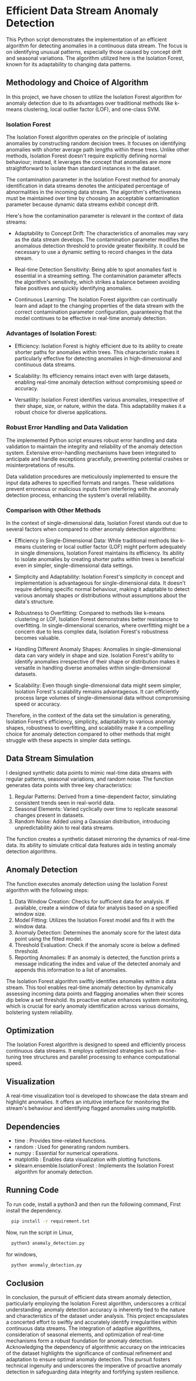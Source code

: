 
# Efficient Data Stream Anomaly Detection


This Python script demonstrates the implementation of an efficient algorithm for detecting anomalies in a continuous data stream. The focus is on identifying unusual patterns, especially those caused by concept drift and seasonal variations. The algorithm utilized here is the Isolation Forest, known for its adaptability to changing data patterns.

## Methodology and Choice of Algorithm

In this project, we have chosen to utilize the Isolation Forest algorithm for anomaly detection due to its advantages over traditional methods like k-means clustering, local outlier factor (LOF), and one-class SVM.

### Isolation Forest

The Isolation Forest algorithm operates on the principle of isolating anomalies by constructing random decision trees. It focuses on identifying anomalies with shorter average path lengths within these trees. Unlike other methods, Isolation Forest doesn't require explicitly defining normal behaviour; instead, it leverages the concept that anomalies are more straightforward to isolate than standard instances in the dataset.

The contamination parameter in the Isolation Forest method for anomaly identification in data streams denotes the anticipated percentage of abnormalities in the incoming data stream. The algorithm's effectiveness must be maintained over time by choosing an acceptable contamination parameter because dynamic data streams exhibit concept drift.

Here's how the contamination parameter is relevant in the context of data streams:

- Adaptability to Concept Drift:
The characteristics of anomalies may vary as the data stream develops. The contamination parameter modifies the anomalous detection threshold to provide greater flexibility. It could be necessary to use a dynamic setting to record changes in the data stream.

- Real-time Detection Sensitivity:
Being able to spot anomalies fast is essential in a streaming setting. The contamination parameter affects the algorithm's sensitivity, which strikes a balance between avoiding false positives and quickly identifying anomalies.

- Continuous Learning:
The Isolation Forest algorithm can continually learn and adapt to the changing properties of the data stream with the correct contamination parameter configuration, guaranteeing that the model continues to be effective in real-time anomaly detection.

### Advantages of Isolation Forest:

- Efficiency: Isolation Forest is highly efficient due to its ability to create shorter paths for anomalies within trees. This characteristic makes it particularly effective for detecting anomalies in high-dimensional and continuous data streams.

- Scalability: Its efficiency remains intact even with large datasets, enabling real-time anomaly detection without compromising speed or accuracy.

- Versatility: Isolation Forest identifies various anomalies, irrespective of their shape, size, or nature, within the data. This adaptability makes it a robust choice for diverse applications.

### Robust Error Handling and Data Validation

The implemented Python script ensures robust error handling and data validation to maintain the integrity and reliability of the anomaly detection system. Extensive error-handling mechanisms have been integrated to anticipate and handle exceptions gracefully, preventing potential crashes or misinterpretations of results.

Data validation procedures are meticulously implemented to ensure the input data adheres to specified formats and ranges. These validations prevent erroneous or malicious inputs from interfering with the anomaly detection process, enhancing the system's overall reliability.


### Comparison with Other Methods

In the context of single-dimensional data, Isolation Forest stands out due to several factors when compared to other anomaly detection algorithms:

- Efficiency in Single-Dimensional Data: While traditional methods like k-means clustering or local outlier factor (LOF) might perform adequately in single dimensions, Isolation Forest maintains its efficiency. Its ability to isolate anomalies by creating shorter paths within trees is beneficial even in simpler, single-dimensional data settings.

- Simplicity and Adaptability: Isolation Forest's simplicity in concept and implementation is advantageous for single-dimensional data. It doesn't require defining specific normal behaviour, making it adaptable to detect various anomaly shapes or distributions without assumptions about the data's structure.

- Robustness to Overfitting: Compared to methods like k-means clustering or LOF, Isolation Forest demonstrates better resistance to overfitting. In single-dimensional scenarios, where overfitting might be a concern due to less complex data, Isolation Forest's robustness becomes valuable.

- Handling Different Anomaly Shapes: Anomalies in single-dimensional data can vary widely in shape and size. Isolation Forest's ability to identify anomalies irrespective of their shape or distribution makes it versatile in handling diverse anomalies within single-dimensional datasets.

- Scalability: Even though single-dimensional data might seem simpler, Isolation Forest's scalability remains advantageous. It can efficiently process large volumes of single-dimensional data without compromising speed or accuracy.

Therefore, in the context of the data set the simulation is generating, Isolation Forest's efficiency, simplicity, adaptability to various anomaly shapes, robustness to overfitting, and scalability make it a compelling choice for anomaly detection compared to other methods that might struggle with these aspects in simpler data settings.

## Data Stream Simulation
I designed synthetic data points to mimic real-time data streams with regular patterns, seasonal variations, and random noise.
The function generates data points with three key characteristics:

1) Regular Patterns: Derived from a time-dependent factor, simulating consistent trends seen in real-world data.
2) Seasonal Elements: Varied cyclically over time to replicate seasonal changes present in datasets.
3) Random Noise: Added using a Gaussian distribution, introducing unpredictability akin to real data streams.

The function creates a synthetic dataset mirroring the dynamics of real-time data. Its ability to simulate critical data features aids in testing anomaly detection algorithms.

## Anomaly Detection
The function executes anomaly detection using the Isolation Forest algorithm with the following steps:

1) Data Window Creation: Checks for sufficient data for analysis. If available, create a window of data for analysis based on a specified window size.
2) Model Fitting: Utilizes the Isolation Forest model and fits it with the window data.
3) Anomaly Detection: Determines the anomaly score for the latest data point using the fitted model.
4) Threshold Evaluation: Check if the anomaly score is below a defined threshold.
5) Reporting Anomalies: If an anomaly is detected, the function prints a message indicating the index and value of the detected anomaly and appends this information to a list of anomalies.

The Isolation Forest algorithm swiftly identifies anomalies within a data stream. This tool enables real-time anomaly detection by dynamically assessing incoming data points and flagging anomalies when their scores dip below a set threshold. Its proactive nature enhances system monitoring, which is crucial for early anomaly identification across various domains, bolstering system reliability.

## Optimization
The Isolation Forest algorithm is designed to speed and efficiently process continuous data streams. It employs optimized strategies such as fine-tuning tree structures and parallel processing to enhance computational speed.

## Visualization
A real-time visualization tool is developed to showcase the data stream and highlight anomalies. It offers an intuitive interface for monitoring the stream's behaviour and identifying flagged anomalies using matplotlib.




## Dependencies

- time : Provides time-related functions.
- random : Used for generating random numbers.
- numpy : Essential for numerical operations.
- matplotlib : Enables data visualization with plotting functions.
- sklearn.ensemble.IsolationForest : Implements the Isolation Forest algorithm for anomaly detection.
 
## Running Code

To run code, install a python3 and then run the following command,
First install the dependency. 
```bash
  pip install -r requirement.txt
```
Now, run the script in Linux,
```bash
  python3 anomaly_detection.py
```
for windows,

```bash
  python anomaly_detection.py
```

## Coclusion

In conclusion, the pursuit of efficient data stream anomaly detection, particularly employing the Isolation Forest algorithm, underscores a critical understanding: anomaly detection accuracy is inherently tied to the nature and characteristics of the dataset under analysis. This project encapsulates a concerted effort to swiftly and accurately identify irregularities within continuous data streams. The integration of adaptive algorithms, consideration of seasonal elements, and optimization of real-time mechanisms form a robust foundation for anomaly detection. Acknowledging the dependency of algorithmic accuracy on the intricacies of the dataset highlights the significance of continual refinement and adaptation to ensure optimal anomaly detection. This pursuit fosters technical ingenuity and underscores the imperative of proactive anomaly detection in safeguarding data integrity and fortifying system resilience.
